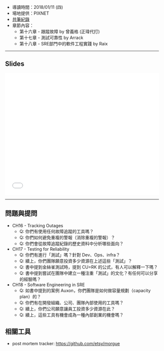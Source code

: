 
* 導讀時間：2018/01/11 (四)
* 場地提供：PIXNET
* [共筆紀錄](https://hackmd.io/gJYNkWaSS--0xyQlREA_kQ)
* 章節內容：
    * 第十六章 - 跟蹤故障 by 曾義格 (正瑋代打)
    * 第十七章 - 測試可靠性 by Arrack
    * 第十八章 - SRE部門中的軟件工程實踐 by Raix

---
## Slides

<embed src="/pdf/SRE/SRE_CH18.pdf" type="application/pdf" width="100%" height="400px" />

---
## 問題與提問

* CH16 - Tracking Outages
    * Q: 你們有使用任何故障追蹤的工具嗎？
    * Q: 你們如何避免重複的警報（消除重複的警報）？
    * Q: 你們會從故障追蹤紀錄的歷史資料中分析哪些面向？
* CH17 - Testing for Reliability
    * Q: 你們有進行「測試」嗎？針對 Dev、Ops、infra？
    * Q: 續上，你們團隊願意投資多少資源在上述這些「測試」？
    * Q: 書中提到金絲雀測試時，提到 CU=RK 的公式，有人可以解釋一下嗎？
    * Q: 書中提到嘗試在團隊中建立一種注重「測試」的文化？有任何可以分享的經驗嗎？
* CH18 - Software Engineering in SRE
    * Q: 如書中提到的案例 Auxon，你們團隊是如何做容量規劃（capacity plan）的？
    * Q: 你們有在開發組織、公司、團隊內部使用的工具嗎？
    * Q: 續上，你們公司願意讓員工投資多少資源在此？
    * Q: 續上，這些工具有機會成為一種內部創業的機會嗎？


## 相關工具

* post mortem tracker: https://github.com/etsy/morgue
